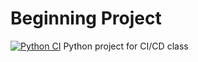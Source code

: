 # Beginning Project

[![Python CI](https://github.com/Yerkingali/Beginning/actions/workflows/ci.yml/badge.svg)](https://github.com/Yerkingali/Beginning/actions/workflows/ci.yml)
Python project for CI/CD class
